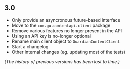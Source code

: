 ## 3.0

* Only provide an asyncronous future-based interface
* Move to the `com.gu.contentapi.client` package
* Remove various features no longer present in the API
* Using an API key is no-longer optional
* Rename main client object to `GuardianContentClient`
* Start a changelog
* Other internal changes (eg. updating most of the tests)

*(The history of previous versions has been lost to time.)*
